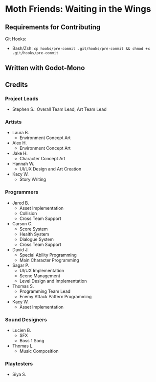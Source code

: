 # Moth Friends: Waiting in the Wings

## Requirements for Contributing

Git Hooks: 
 - Bash/Zsh: `cp hooks/pre-commit .git/hooks/pre-commit && chmod +x .git/hooks/pre-commit`

## Written with Godot-Mono

## Credits

### Project Leads
- Stephen S.: Overall Team Lead, Art Team Lead

### Artists
- Laura B.
    - Environment Concept Art
- Alex H.
    - Environment Concept Art
- Jake H.
    - Character Concept Art
- Hannah W.
    - UI/UX Design and Art Creation
- Kacy W.
    - Story Writing

### Programmers
- Jared B.
    - Asset Implementation
    - Collision
    - Cross Team Support
- Carson C.
    - Score System
    - Health System
    - Dialogue System
    - Cross Team Support
- David J.
    - Special Ability Programming
    - Main Character Programming
- Sagar P.
    - UI/UX Implementation
    - Scene Management
    - Level Design and Implementation
- Thomas S.
    - Programming Team Lead
    - Enemy Attack Pattern Programming
- Kacy W.
    - Asset Implementation

### Sound Designers
- Lucien B.
    - SFX
    - Boss 1 Song
- Thomas L.
    - Music Composition

### Playtesters
- Siya S.
